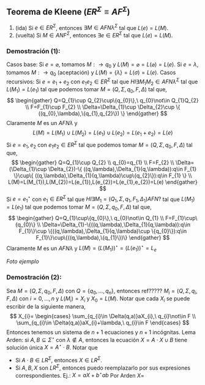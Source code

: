 ## Teorema de Kleene ($ER^\Sigma\equiv AF^\Sigma$)
1. (ida) Si $e\in ER^\Sigma$, entonces $\exists M \in AFN\lambda^\Sigma$ tal que $L(e)=L(M)$.
2. (vuelta) Si $M\in ANF^\Sigma$, entonces $\exists e\in ER^\Sigma$ tal que $L(e)=L(M)$.

### Demostración (1):
Casos base:
	Si $e=\varnothing$, tomamos $M:\rightarrow q_{0}$ y $L(M)=\varnothing=L(\varnothing)=L(e)$.
	Si $e=\lambda$, tomamos $M:\rightarrow q_{0}$ (aceptación) y $L(M)=\{\lambda\}=L(\sigma)=L(e)$.
Casos recursivos:
	Si $e=e_{1}+e_{2}$ con $e_{1}e_{2}\in ER^\Sigma$ tal que $HI\exists M_{1}M_{2}\in AFN\lambda^\Sigma$ tal que $L(M_{1})=L(e_{1})$ tal que podemos tomar $M=(Q,\Sigma,q_{0},F,\Delta)$ tal que,
	$$
	\begin{gather}
Q=Q_{1}\cup Q_{2}\cup\{q_{0}\},\ q_{0}\not\in Q_{1}Q_{2} \\
F=F_{1}\cup F_{2} \\
\Delta=\Delta_{1}\cup \Delta_{2}\cup \{ ((q_{0},\lambda),\{q_{1},q_{2}\}) \}
\end{gather}
	$$
	Claramente $M$ es un $AFN\lambda$ y
	$$L(M)=L(M_{1})\cup L(M_{2})=L(e_{1})\cup L(e_{2})=L(e_{1}+e_{2})=L(e)$$
	Si $e=e_{1},e_{2}$ con $e_{1}e_{2}\in ER^\Sigma$ tal que podemos tomar $M=(Q,\Sigma,q_{0},F,\Delta)$ tal que,
	$$
	\begin{gather}
Q=Q_{1}\cup Q_{2} \\
q_{0}=q_{1} \\
F=F_{2} \\
\Delta=(\Delta_{1}\cup \Delta_{2})-\{ ((q,\lambda),\Delta_{1}(q,\lambda)):q\in F_{1} \}\cup\{ ((q,\lambda),\Delta_{1}(q,\lambda)\cup\{q_{2}\}):q\in F_{1} \} \\
L(M)=L(M_{1}),L(M_{2})=L(e_{1}),L(e_{2})=L(e_{1},e_{2})=L(e)
\end{gather}
	$$
Si $e=e_{1}^\star$ con $e_{1}\in ER^\Sigma$ tal que $HI\exists M_{1}=(Q_{1}, \Sigma, q_{1}, F_{1},\Delta_{1})AFN?$ tal que $L(M_{1})=L(e_{1})$ tal que podemos tomar $M=(Q,\Sigma,q_{0},F,\Delta)$ tal que,
$$
\begin{gather}
Q=Q_{1}\cup\{q_{0}\},\ q_{0}\not\in Q_{1} \\
F=F_{1}\cup\{q_{0}\} \\
\Delta=\Delta_{1}-\{((q,\lambda),\Delta_{1}(q,\lambda)):q\in F_{1}\}\cup \{((q,\lambda),\Delta_{1}(q,\lambda)\cup \{q_{0}\}):q\in F_{1}\}\cup\{((q,\lambda),\{q_{1}\})\}
\end{gather}
$$
Claramente $M$ es un $AFN\lambda$ y $L(M)=(L(M_{1}))^\star=(L(e_{1}))^\star=L_{e}$

*Foto ejemplo*

### Demostración (2):
Sea $M=(Q,\Sigma,q_{0},F,\Delta)$ con $Q=\{q_{0},\dots,q_{n}\}$, entonces  ref????? $M_{i}=(Q,\Sigma,q_{i},F,\Delta)$ con $i=0,\dots,n$ y $L(M_{i})=X_{i}$ y $X_{0}=L(M)$.
Notar que cada $X_{i}$ se puede escribir de la siguiente manera,
$$
X_{i}=
\begin{cases}
\sum_{q_{i}\in \Delta(q,a)}aX_{i},\ q_{i}\not\in F \\
\sum_{q_{i}\in \Delta(q,a)}aX_{i}+\lambda,\ q_{i}\in F
\end{cases}
$$
Entonces tenemos un sistema de $n+1$ ecuaciones y $n+1$ incógnitas.
Lema Arden: si $A,B\subseteq \Sigma^\star$ con $\lambda \not\in A$, entonces la ecuación $X=A\cdot X\cup B$ tiene solución única $X=A^\star \cdot B$.
Notar que 
- Si $A\cdot B\in LR^\Sigma$, entonces $X\in LR^\Sigma$.
- Si $A,B,X$ son $LR^\Sigma$, entonces puedo reemplazarlo por sus expresiones correspondientes.
Ej.: $X=aX+b^\star ab$
Por Arden $X=$
